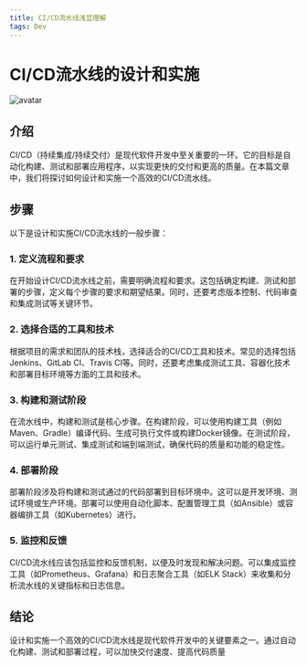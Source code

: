```yaml
---
title: CI/CD流水线浅显理解
tags: Dev
---
```



# CI/CD流水线的设计和实施

![avatar](https://th.bing.com/th/id/R.50b92976a772ce2749fe428c29179793?rik=6odTK6TS55W0Vg&riu=http%3a%2f%2fwww.uml.org.cn%2fjchgj%2fimages%2f2021011929.png&ehk=Q0nKH9IrKgOM94jsk7K9Ohgb7vHuYeCDsYkq7PVcLLI%3d&risl=&pid=ImgRaw&r=0)



## 介绍

CI/CD（持续集成/持续交付）是现代软件开发中至关重要的一环。它的目标是自动化构建、测试和部署应用程序，以实现更快的交付和更高的质量。在本篇文章中，我们将探讨如何设计和实施一个高效的CI/CD流水线。

## 步骤

以下是设计和实施CI/CD流水线的一般步骤：

### 1. 定义流程和要求

在开始设计CI/CD流水线之前，需要明确流程和要求。这包括确定构建、测试和部署的步骤，定义每个步骤的要求和期望结果。同时，还要考虑版本控制、代码审查和集成测试等关键环节。

### 2. 选择合适的工具和技术

根据项目的需求和团队的技术栈，选择适合的CI/CD工具和技术。常见的选择包括Jenkins、GitLab CI、Travis CI等。同时，还要考虑集成测试工具、容器化技术和部署目标环境等方面的工具和技术。

### 3. 构建和测试阶段

在流水线中，构建和测试是核心步骤。在构建阶段，可以使用构建工具（例如Maven、Gradle）编译代码、生成可执行文件或构建Docker镜像。在测试阶段，可以运行单元测试、集成测试和端到端测试，确保代码的质量和功能的稳定性。

### 4. 部署阶段

部署阶段涉及将构建和测试通过的代码部署到目标环境中。这可以是开发环境、测试环境或生产环境。部署可以使用自动化脚本、配置管理工具（如Ansible）或容器编排工具（如Kubernetes）进行。

### 5. 监控和反馈

CI/CD流水线应该包括监控和反馈机制，以便及时发现和解决问题。可以集成监控工具（如Prometheus、Grafana）和日志聚合工具（如ELK Stack）来收集和分析流水线的关键指标和日志信息。

## 结论

设计和实施一个高效的CI/CD流水线是现代软件开发中的关键要素之一。通过自动化构建、测试和部署过程，可以加快交付速度、提高代码质量